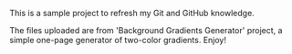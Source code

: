 This is a sample project to refresh my Git and GitHub knowledge.

The files uploaded are from 'Background Gradients Generator' project, a simple one-page generator of two-color gradients. Enjoy!